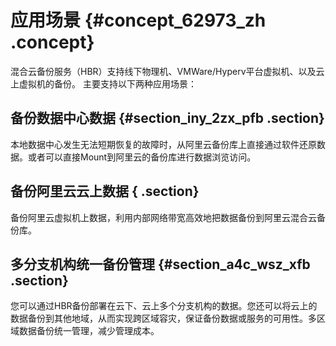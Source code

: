 # 应用场景 {#concept_62973_zh .concept}

混合云备份服务（HBR）支持线下物理机、VMWare/Hyperv平台虚拟机、以及云上虚拟机的备份。 主要支持以下两种应用场景：

## 备份数据中心数据 {#section_iny_2zx_pfb .section}

本地数据中心发生无法短期恢复的故障时，从阿里云备份库上直接通过软件还原数据。或者可以直接Mount到阿里云的备份库进行数据浏览访问。

## 备份阿里云云上数据 { .section}

备份阿里云虚拟机上数据，利用内部网络带宽高效地把数据备份到阿里云混合云备份库。

## 多分支机构统一备份管理 {#section_a4c_wsz_xfb .section}

您可以通过HBR备份部署在云下、云上多个分支机构的数据。您还可以将云上的数据备份到其他地域，从而实现跨区域容灾，保证备份数据或服务的可用性。多区域数据备份统一管理，减少管理成本。


